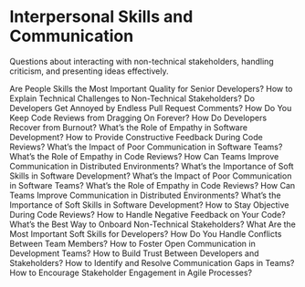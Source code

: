 # Interpersonal Skills and Communication

Questions about interacting with non-technical stakeholders, handling criticism, and presenting ideas effectively.

Are People Skills the Most Important Quality for Senior Developers?
How to Explain Technical Challenges to Non-Technical Stakeholders?
Do Developers Get Annoyed by Endless Pull Request Comments?
How Do You Keep Code Reviews from Dragging On Forever?
How Do Developers Recover from Burnout?
What’s the Role of Empathy in Software Development?
How to Provide Constructive Feedback During Code Reviews?
What’s the Impact of Poor Communication in Software Teams?
What’s the Role of Empathy in Code Reviews?
How Can Teams Improve Communication in Distributed Environments?
What’s the Importance of Soft Skills in Software Development?
What’s the Impact of Poor Communication in Software Teams?
What’s the Role of Empathy in Code Reviews?
How Can Teams Improve Communication in Distributed Environments?
What’s the Importance of Soft Skills in Software Development?
How to Stay Objective During Code Reviews?
How to Handle Negative Feedback on Your Code?
What’s the Best Way to Onboard Non-Technical Stakeholders?
What Are the Most Important Soft Skills for Developers?
How Do You Handle Conflicts Between Team Members?
How to Foster Open Communication in Development Teams?
How to Build Trust Between Developers and Stakeholders?
How to Identify and Resolve Communication Gaps in Teams?
How to Encourage Stakeholder Engagement in Agile Processes?